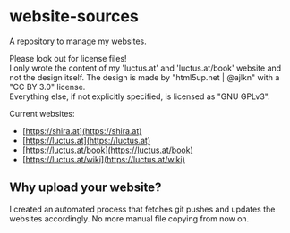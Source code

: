 # website-sources

A repository to manage my websites.

Please look out for license files!  
I only wrote the content of my 'luctus.at' and 'luctus.at/book' website and not the design itself. The design is made by "html5up.net | @ajlkn" with a "CC BY 3.0" license.  
Everything else, if not explicitly specified, is licensed as "GNU GPLv3".

Current websites:  
 - [https://shira.at](https://shira.at)  
 - [https://luctus.at](https://luctus.at)  
 - [https://luctus.at/book](https://luctus.at/book)
 - [https://luctus.at/wiki](https://luctus.at/wiki)

## Why upload your website?

I created an automated process that fetches git pushes and updates the websites accordingly. No more manual file copying from now on.
